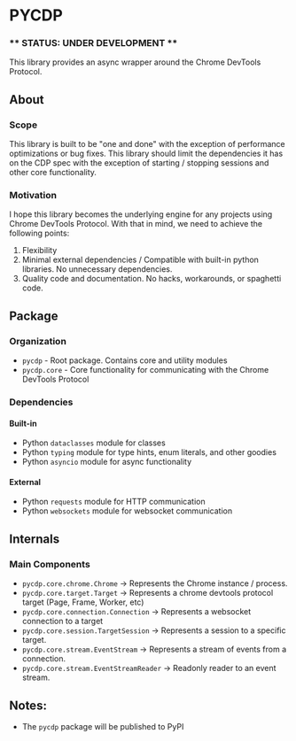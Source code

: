 # PYCDP

### ** STATUS: UNDER DEVELOPMENT **

This library provides an async wrapper around the Chrome DevTools Protocol.

## About

### Scope

This library is built to be "one and done" with the exception of performance optimizations or bug fixes.
This library should limit the dependencies it has on the CDP spec with the exception of
starting / stopping sessions and other core functionality.

### Motivation

I hope this library becomes the underlying engine for any projects using Chrome DevTools Protocol.
With that in mind, we need to achieve the following points:

1. Flexibility
2. Minimal external dependencies / Compatible with built-in python libraries. No unnecessary dependencies.
3. Quality code and documentation. No hacks, workarounds, or spaghetti code.

## Package

### Organization

- `pycdp` - Root package. Contains core and utility modules
- `pycdp.core` - Core functionality for communicating with the Chrome DevTools Protocol

### Dependencies

#### Built-in
- Python `dataclasses` module for classes
- Python `typing` module for type hints, enum literals, and other goodies
- Python `asyncio` module for async functionality

#### External
- Python `requests` module for HTTP communication
- Python `websockets` module for websocket communication

## Internals

### Main Components

- `pycdp.core.chrome.Chrome` -> Represents the Chrome instance / process.
- `pycdp.core.target.Target` -> Represents a chrome devtools protocol target (Page, Frame, Worker, etc)
- `pycdp.core.connection.Connection` -> Represents a websocket connection to a target
- `pycdp.core.session.TargetSession` -> Represents a session to a specific target.
- `pycdp.core.stream.EventStream` -> Represents a stream of events from a connection.
- `pycdp.core.stream.EventStreamReader` -> Readonly reader to an event stream.

## Notes:

- The `pycdp` package will be published to PyPI
